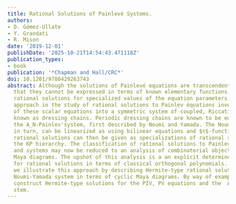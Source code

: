 ```yaml
---
title: Rational Solutions of Painlevé Systems.
authors:
- D. Gómez-Ullate
- Y. Grandati
- R. Mison
date: '2019-12-01'
publishDate: '2025-10-21T14:54:43.471118Z'
publication_types:
- book
publication: '*Chapman and Hall/CRC*'
doi: 10.1201/9780429263743
abstract: Although the solutions of Painlevé equations are transcendental in the sense
  that they cannot be expressed in terms of known elementary functions, there do exist
  rational solutions for specialized values of the equation parameters. A very successful
  approach in the study of rational solutions to Painlev ́equations involves the reformulation
  of these scalar equations into a symmetric system of coupled, Riccati-like equations
  known as dressing chains. Periodic dressing chains are known to be equivalent to
  the A_N-Painlev'śystem, first described by Noumi and Yamada. The Noumi-Yamada system,
  in turn, can be linearized as using bilinear equations and $τ$-functions; the corresponding
  rational solutions can then be given as specializations of rational solutions of
  the KP hierarchy. The classification of rational solutions to Painlev'eq́uations
  and systems may now be reduced to an analysis of combinatorial objects known as
  Maya diagrams. The upshot of this analysis is a an explicit determinental representation
  for rational solutions in terms of classical orthogonal polynomials. In this paper
  we illustrate this approach by describing Hermite-type rational solutions of Painlev'e  ́the
  Noumi-Yamada system in terms of cyclic Maya diagrams. By way of example we explicitly
  construct Hermite-type solutions for the PIV, PV equations and the  A_4 Painlev'e
  st́em.
---
```

